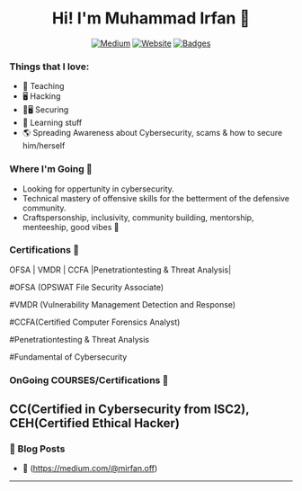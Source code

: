 <div align=center> 
  <h1> Hi! I'm Muhammad Irfan 👋 </h1> 

[![Medium](https://img.shields.io/badge/PMAT-Medium%20Profile!-purple?style=for-the-badge)](https://medium.com/@mirfan.off)
[![Website](https://img.shields.io/website?label=HuskyHacks.dev&style=for-the-badge&url=https%3A%2F%2Fhuskyhacks.dev)](https://www.linkedin.com/in/muhammad-irfan123/)
[![Badges](https://img.shields.io/website?label=notes.huskyHacks.dev&style=for-the-badge&url=https%3A%2F%2Fnotes.huskyhacks.dev)](https://www.credly.com/users/muhammad-irfan.7ab275d2/badges)
</div>


### Things that I love:
- 📕 Teaching
- 🖥️ Hacking
- 📕🖥️ Securing 
- 📒 Learning stuff
- 🌎 Spreading Awareness about Cybersecurity, scams & how to secure him/herself

### Where I'm Going 🧭
- Looking for oppertunity in cybersecurity.
- Technical mastery of offensive skills for the betterment of the defensive community.
- Craftspersonship, inclusivity, community building, mentorship, menteeship, good vibes 🎵

### Certifications 📜
OFSA | VMDR | CCFA |Penetrationtesting & Threat Analysis|

#OFSA (OPSWAT File Security Associate)

#VMDR (Vulnerability Management Detection and Response)

#CCFA(Certified Computer Forensics Analyst)

#Penetrationtesting & Threat Analysis

#Fundamental of Cybersecurity

### OnGoing COURSES/Certifications 🎤
CC(Certified in Cybersecurity from ISC2),
CEH(Certified Ethical Hacker)
---

### 📕 Blog Posts

<!-- BLOG-POST-LIST:START -->
- 📡 (https://medium.com/@mirfan.off)

---
